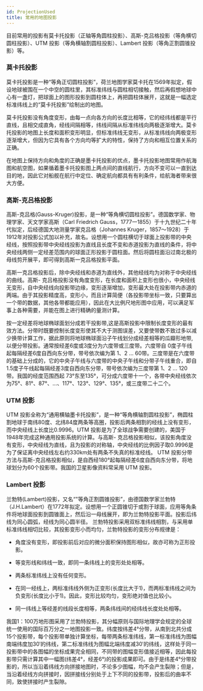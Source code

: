 ```yaml
---
id: ProjectionUsed
title: 常用的地图投影  
---  
```

 目前常用的投影有莫卡托投影（正轴等角圆柱投影）、高斯-克吕格投影（等角横切圆柱投影）、UTM 投影（等角横轴割圆柱投影）、Lambert
投影（等角正割圆锥投影）等。

 ### 莫卡托投影

莫卡托投影是一种“等角正切圆柱投影”，荷兰地图学家莫卡托在1569年拟定，假设地球被围在一个中空的圆柱里，其标准纬线与圆柱相切接触，然后再假想地球中心有一盏灯，把球面上的图形投影到圆柱体上，再把圆柱体展开，这就是一幅选定标准纬线上的“莫卡托投影”绘制出的地图。

莫卡托投影没有角度变形，由每一点向各方向的长度比相等，它的经纬线都是平行直线，且相交成直角，经线间隔相等，纬线间隔从标准纬线向两极逐渐增大。莫卡托投影的地图上长度和面积变形明显，但标准纬线无变形，从标准纬线向两极变形逐渐增大，但因为它具有各个方向均等扩大的特性，保持了方向和相互位置关系的正确。

在地图上保持方向和角度的正确是墨卡托投影的优点，墨卡托投影地图常用作航海图和航空图，如果循着墨卡托投影图上两点间的直线航行，方向不变可以一直到达目的地，因此它对船舰在航行中定位、确定航向都具有有利条件，给航海者带来很大方便。

 ### 高斯-克吕格投影

 高斯-克吕格(Gauss-Kruger)投影，是一种“等角横切圆柱投影”。德国数学家、物理学家、天文学家高斯（Carl Friedrich Gauss，1777一1855）于十九世纪二十年代拟定，后经德国大地测量学家克吕格（Johannes
Kruger，1857～1928）于1912年对投影公式加以补充，故名。设想用一个圆柱横切于球面上投影带的中央经线，按照投影带中央经线投影为直线且长度不变和赤道投影为直线的条件，将中央经线两侧一定经差范围内的球面正形投影于圆柱面。然后将圆柱面沿过南北极的母线剪开展平，即可得到高斯一克吕格投影平面。

 高斯一克吕格投影后，除中央经线和赤道为直线外，其他经线均为对称于中央经线的曲线。高斯-
克吕格投影没有角度变形，在长度和面积上变形也很小，中央经线无变形，自中央经线向投影带边缘，变形逐渐增加，变形最大处在投影带内赤道的两端。由于其投影精度高，变形小，而且计算简便（各投影带坐标一致，只要算出一个带的数据，其他各带都能应用），因此在大比例尺地形图中应用，可以满足军事上各种需要，并能在图上进行精确的量测计算。

按一定经差将地球椭球面划分成若干投影带,这是高斯投影中限制长度变形的最有效方法。分带时既要控制长度变形使其不大于测图误差，又要使带数不致过多以减少换带计算工作，据此原则将地球椭球面沿子午线划分成经差相等的瓜瓣形地带,以便分带投影。通常按经差6度或3度分为六度带或三度带。六度带自
0度子午线起每隔经差6度自西向东分带，带号依次编为第 1、2 ...
60带。三度带是在六度带的基础上分成的，它的中央子午线与六度带的中央子午线和分带子午线重合，即自
1.5度子午线起每隔经差3度自西向东分带，带号依次编为三度带第 1、2 ... 120带。我国的经度范围西起
73°东至135°，可分成六度带十一个，各带中央经线依次为75°、81°、87°、...、117°、123°、129°、135°，或三度带二十二个。

 ### UTM 投影

 UTM 投影全称为“通用横轴墨卡托投影”，是一种“等角横轴割圆柱投影”，椭圆柱割地球于南纬80度、北纬84度两条等高圈，投影后两条相割的经线上没有变形，而中央经线上长度比0.9996。UTM
投影是为了全球战争需要创建的，美国于1948年完成这种通用投影系统的计算。与高斯-
克吕格投影相似，该投影角度没有变形，中央经线为直线，且为投影的对称轴，中央经线的比例因子取0.9996是为了保证离中央经线左右约330km处有两条不失真的标准经线。
UTM 投影分带方法与高斯-克吕格投影相似，是自西经180°起每隔经差6度自西向东分带，将地球划分为60个投影带。我国的卫星影像资料常采用 UTM 投影。

 ### Lambert 投影

兰勃特(Lambert)投影，又名“"等角正割圆锥投影”，由德国数学家兰勃特（J.H.Lambert）在1772年拟定。设想用一个正圆锥切于或割于球面，应用等角条件将地球面投影到圆锥面上，然后沿一母线展开，即为兰勃特投影平面。投影后纬线为同心圆弧，经线为同心圆半径。
兰勃特投影采用双标准纬线相割，与采用单标准纬线相切比较，其投影变形小而均匀，兰勃特投影的变形分布规律是：

   * 角度没有变形，即投影前后对应的微分面积保持图形相似，故亦可称为正形投影。

   * 等变形线和纬线一致，即同一条纬线上的变形处处相等。

   * 两条标准纬线上没有任何变形。

   * 在同一经线上，两标准纬线外侧为正变形(长度比大于1)，而两标准纬线之间为负变形(长度比小于1)。因此，变形比较均匀，变形绝对值也比较小。

   * 同一纬线上等经差的线段长度相等，两条纬线间的经纬线长度处处相等。

我国1：100万地形图采用了兰勃特投影，其分幅原则与国际地理学会规定的全球统一使用的国际百万分之一地图投影一致。纬度按纬差4°分带，从南到北共分成15个投影带，每个投影带单独计算坐标，每带两条标准纬线，第一标准纬线为图幅南端纬度加30′的纬线，第二标准纬线为图幅北端纬度减30′的纬线，这样处于同一投影带中的各图幅的坐标成果完全相同，不同带的图幅变形值接近相等，因此每投影带只需计算其中一幅图(纬差4°，经差6°)的投影成果即可。由于是纬差4°分带投影的，所以当沿着纬线方向拼接地图时，不论多少图幅，均不会产生裂隙；但是，当沿着经线方向拼接时，因拼接线分别处于上下不同的投影带，投影后的曲率不同，致使拼接时产生裂隙。



